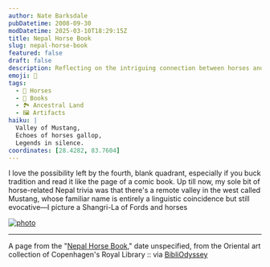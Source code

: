 ```yaml
---
author: Nate Barksdale
pubDatetime: 2008-09-30
modDatetime: 2025-03-10T18:29:15Z
title: Nepal Horse Book
slug: nepal-horse-book
featured: false
draft: false
description: Reflecting on the intriguing connection between horses and the remote valley of Mustang in Nepal.
emoji: 🐴
tags:
  - 🐴 Horses
  - 📖 Books
  - 🏞️ Ancestral Land
  - 🖼️ Artifacts
haiku: |
  Valley of Mustang,  
  Echoes of horses gallop,  
  Legends in silence.
coordinates: [28.4282, 83.7604]
---
```


I love the possibility left by the fourth, blank quadrant, especially if you buck tradition and read it like the page of a comic book. Up till now, my sole bit of horse-related Nepal trivia was that there's a remote valley in the west called Mustang, whose familiar name is entirely a linguistic coincidence but still evocative—I picture a Shangri-La of Fords and horses

[![photo](http://culture-making.com/media/2898764521_0bb5aa2c7d.jpg)](http://bibliodyssey.blogspot.com/2008/09/nepal-horse-book.html)

---

A page from the "[Nepal Horse Book](http://www.kb.dk/da/nb/samling/os/fjernost/nepal122)," date unspecified, from the Oriental art collection of Copenhagen's Royal Library :: via [BibliOdyssey](http://bibliodyssey.blogspot.com/2008/09/nepal-horse-book.html)
